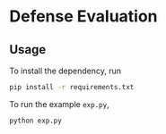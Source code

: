 # Defense Evaluation

## Usage

To install the dependency, run

```bash
pip install -r requirements.txt
```


To run the example `exp.py`,

```bash
python exp.py
```